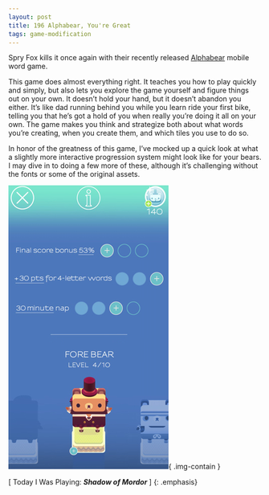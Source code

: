 ```yaml
---
layout: post
title: 196 Alphabear, You're Great
tags: game-modification
---
```

Spry Fox kills it once again with their recently released [Alphabear](http://spryfox.com/our-games/alphabear/) mobile word game.

This game does almost everything right.  It teaches you how to play quickly and simply, but also lets you explore the game yourself and figure things out on your own.  It doesn’t hold your hand, but it doesn’t abandon you either.  It’s like dad running behind you while you learn ride your first bike, telling you that he’s got a hold of you when really you’re doing it all on your own.  The game makes you think and strategize both about what words you’re creating, when you create them, and which tiles you use to do so.

In honor of the greatness of this game, I’ve mocked up a quick look at what a slightly more interactive progression system might look like for your bears. I may dive in to doing a few more of these, although it’s challenging without the fonts or some of the original assets.

![Alphabear Image](/img/games/196_Alphabear_Youre_Great.jpg "Alphabear"){ .img-contain }

[ Today I Was Playing: ***Shadow of Mordor*** ]
{: .emphasis}

